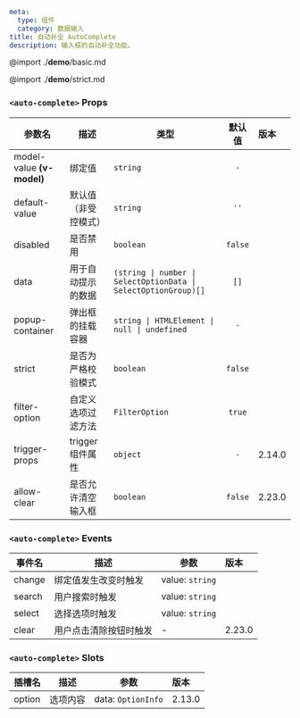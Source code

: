 ```yaml
meta:
  type: 组件
  category: 数据输入
title: 自动补全 AutoComplete
description: 输入框的自动补全功能。
```

@import ./__demo__/basic.md

@import ./__demo__/strict.md


### `<auto-complete>` Props

|参数名|描述|类型|默认值|版本|
|---|---|---|:---:|:---|
|model-value **(v-model)**|绑定值|`string`|`-`||
|default-value|默认值（非受控模式）|`string`|`''`||
|disabled|是否禁用|`boolean`|`false`||
|data|用于自动提示的数据|`(string \| number \| SelectOptionData \| SelectOptionGroup)[]`|`[]`||
|popup-container|弹出框的挂载容器|`string \| HTMLElement \| null \| undefined`|`-`||
|strict|是否为严格校验模式|`boolean`|`false`||
|filter-option|自定义选项过滤方法|`FilterOption`|`true`||
|trigger-props|trigger 组件属性|`object`|`-`|2.14.0|
|allow-clear|是否允许清空输入框|`boolean`|`false`|2.23.0|
### `<auto-complete>` Events

|事件名|描述|参数|版本|
|---|---|---|:---|
|change|绑定值发生改变时触发|value: `string`||
|search|用户搜索时触发|value: `string`||
|select|选择选项时触发|value: `string`||
|clear|用户点击清除按钮时触发|-|2.23.0|
### `<auto-complete>` Slots

|插槽名|描述|参数|版本|
|---|:---:|---|:---|
|option|选项内容|data: `OptionInfo`|2.13.0|


